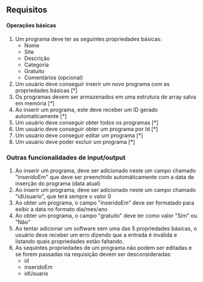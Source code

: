 ## Requisitos

#### Operações básicas

1. Um programa deve ter as seguintes propriedades básicas:
   - Nome
   - Site
   - Descrição
   - Categoria
   - Gratuito
   - Comentários (opcional)
2. Um usuário deve conseguir inserir um novo programa com as propriedades básicas [*]
3. Os programas devem ser armazenados em uma estrutura de array salva em memória [*]
4. Ao inserir um programa, este deve receber um ID  gerado automaticamente [*]
5. Um usuário deve conseguir obter todos os programas [*]
6. Um usuário deve conseguir obter um programa por Id [*]
7. Um usuário deve conseguir editar um programa [*]
8. Um usuário deve poder excluir um programa [*]

### Outras funcionalidades de input/output

1. Ao inserir um programa, deve ser adicionado neste um campo chamado "inseridoEm" que deve ser preenchido automáticamente com a data de inserção do programa (data atual)
2. Ao inserir um programa, deve ser adicionado neste um campo chamado "idUsuario", que terá sempre o valor 0
3. Ao obter um programa, o campo "inseridoEm" deve ser formatado para exibir a data no formato dia/mes/ano
4. Ao obter um programa, o campo "gratuito" deve ter como valor "Sim" ou "Não"
5. Ao tentar adicionar um software sem uma das 5 propriedades básicas, o usuário deve receber um erro dizendo que a entrada é inválida e listando quais propriedades estão faltando. 
6. As sequintes propriedades de um programa não podem ser editadas e se forem passadas na requisição devem ser desconsideradas:
   - id
   - inseridoEm
   - idUsuario
